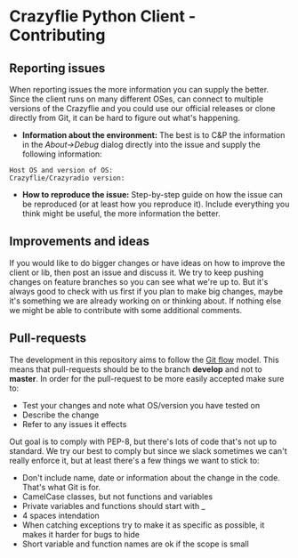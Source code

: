 Crazyflie Python Client - Contributing
======================================

Reporting issues
----------------
When reporting issues the more information you can supply the better. Since the client runs on many different OSes, can connect to multiple versions of the Crazyflie and you could use our official releases or clone directly from Git, it can be hard to figure out what's happening.

 - **Information about the environment:** The best is to C&P the information in the *About->Debug* dialog directly into the issue and supply the following information:
```
Host OS and version of OS:
Crazyflie/Crazyradio version:
```
 - **How to reproduce the issue:** Step-by-step guide on how the issue can be reproduced (or at least how you reproduce it). Include everything you think might be useful, the more information the better.

Improvements and ideas
----------------------
If you would like to do bigger changes or have ideas on how to improve the client or lib, then post an issue and discuss it. We try to keep pushing changes on feature branches so you can see what we're up to. But it's always good to check with us first if you plan to make big changes, maybe it's something we are already working on or thinking about. If nothing else we might be able to contribute with some additional comments.

Pull-requests
-------------
The development in this repository aims to follow the [Git flow](http://nvie.com/posts/a-successful-git-branching-model/) model. This means that pull-requests should be to the branch **develop** and not to **master**.  In order for the pull-request to be more easily accepted make sure to:

 - Test your changes and note what OS/version you have tested on
 - Describe the change
 - Refer to any issues it effects

Out goal is to comply with PEP-8, but there's lots of code that's not up to standard. We try our best to comply but since we slack sometimes we can't really enforce it, but at least there's a few things we want to stick to:

 - Don't include name, date or information about the change in the code. That's what Git is for.
 - CamelCase classes, but not functions and variables
 - Private variables and functions should start with _
 - 4 spaces intendation
 - When catching exceptions try to make it as specific as possible, it makes it harder for bugs to hide
 - Short variable and function names are ok if the scope is small
